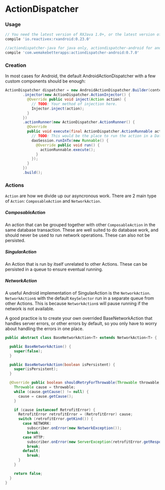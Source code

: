 ActionDispatcher
================

### Usage
```groovy
// You need the latest version of RXJava 1.0+, or the latest version of RXAndroid
compile 'io.reactivex:rxandroid:0.23.0'

//actiondispatcher-java for java only, actiondispatcher-android for android.
compile 'com.wemakebetterapps:actiondispatcher-android:0.7.0'
```


### Creation

In most cases for Android, the default AndroidActionDispatcher with a few custom components should be enough:

```java
ActionDispatcher dispatcher = new AndroidActionDispatcher.Builder(context)
        .injector(new ActionDispatcher.ActionInjector() {
          @Override public void inject(Action action) {
            // TODO: Your method of injection here.
            Injector.inject(action);
          }
        })
        .actionRunner(new ActionDispatcher.ActionRunner() {
          @Override
          public void execute(final ActionDispatcher.ActionRunnable actionRunnable, Action[] actions) {
            // TODO: This would be the place to run the action in a Database Session should you have one.
            daoSession.runInTx(new Runnable() {
              @Override public void run() {
                actionRunnable.execute();
              }
            });
          }
        })
        .build();
```

### Actions

`Action` are how we divide up our asyncronous work. There are 2 main type of `Action`: `ComposableAction` and `NetworkAction`.

##### ComposableAction
An action that can be grouped together with other `ComposableAction` in the same database transaction. These are well suited to do database work, and should never be used to run network operations. These can also not be persisted.

##### SingularAction
An Action that is run by itself unrelated to other Actions. These can be persisted in a queue to ensure eventual running.

##### NetworkAction
A useful Android implementation of SingularAction is the `NetworkAction`. `NetworkAction`s with the default `KeySelector` run in a separate queue from other Actions. This is because `NetworkAction`s will pause running if the network is not available.

A good practice is to create your own overrided BaseNetworkAction that handles server errors, or other errors by default, so you only have to worry about handling the errors in one place.

```java
public abstract class BaseNetworkAction<T> extends NetworkAction<T> {

  public BaseNetworkAction() {
    super(false);
  }

  public BaseNetworkAction(boolean isPersistent) {
    super(isPersistent);
  }

  @Override public boolean shouldRetryForThrowable(Throwable throwable, Subscriber<T> subscriber) {
    Throwable cause = throwable;
    while (cause.getCause() != null) {
      cause = cause.getCause();
    }

    if (cause instanceof RetrofitError) {
      RetrofitError retrofitError = (RetrofitError) cause;
      switch (retrofitError.getKind()) {
        case NETWORK:
          subscriber.onError(new NetworkException());
          break;
        case HTTP:
          subscriber.onError(new ServerException(retrofitError.getResponse().getStatus()));
          break;
        default:
          break;
      }
    }

    return false;
  }
}
```
